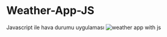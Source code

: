# Weather-App-JS
Javascript ile hava durumu uygulaması
![weather app with js](https://user-images.githubusercontent.com/111085998/230720726-e4d82b27-001e-4e7c-87a2-d278ddac0fa1.png)
